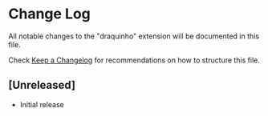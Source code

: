 # Change Log

All notable changes to the "draquinho" extension will be documented in this file.

Check [Keep a Changelog](http://keepachangelog.com/) for recommendations on how to structure this file.

## [Unreleased]

- Initial release
